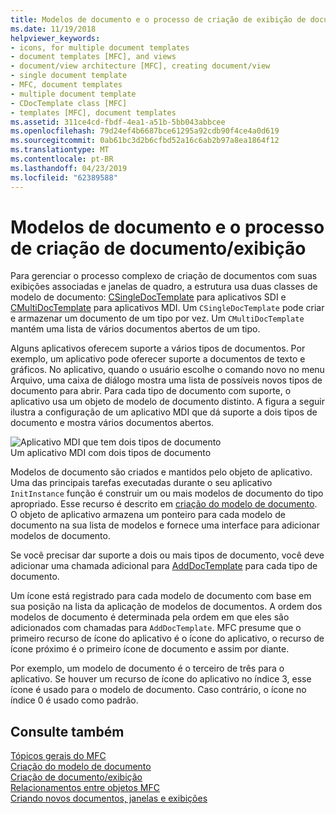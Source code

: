 ```yaml
---
title: Modelos de documento e o processo de criação de exibição de documento
ms.date: 11/19/2018
helpviewer_keywords:
- icons, for multiple document templates
- document templates [MFC], and views
- document/view architecture [MFC], creating document/view
- single document template
- MFC, document templates
- multiple document template
- CDocTemplate class [MFC]
- templates [MFC], document templates
ms.assetid: 311ce4cd-fbdf-4ea1-a51b-5bb043abbcee
ms.openlocfilehash: 79d24ef4b6687bce61295a92cdb90f4ce4a0d619
ms.sourcegitcommit: 0ab61bc3d2b6cfbd52a16c6ab2b97a8ea1864f12
ms.translationtype: MT
ms.contentlocale: pt-BR
ms.lasthandoff: 04/23/2019
ms.locfileid: "62389588"
---
```

# <a name="document-templates-and-the-documentview-creation-process"></a>Modelos de documento e o processo de criação de documento/exibição

Para gerenciar o processo complexo de criação de documentos com suas exibições associadas e janelas de quadro, a estrutura usa duas classes de modelo de documento: [CSingleDocTemplate](../mfc/reference/csingledoctemplate-class.md) para aplicativos SDI e [CMultiDocTemplate](../mfc/reference/cmultidoctemplate-class.md) para aplicativos MDI. Um `CSingleDocTemplate` pode criar e armazenar um documento de um tipo por vez. Um `CMultiDocTemplate` mantém uma lista de vários documentos abertos de um tipo.

Alguns aplicativos oferecem suporte a vários tipos de documentos. Por exemplo, um aplicativo pode oferecer suporte a documentos de texto e gráficos. No aplicativo, quando o usuário escolhe o comando novo no menu Arquivo, uma caixa de diálogo mostra uma lista de possíveis novos tipos de documento para abrir. Para cada tipo de documento com suporte, o aplicativo usa um objeto de modelo de documento distinto. A figura a seguir ilustra a configuração de um aplicativo MDI que dá suporte a dois tipos de documento e mostra vários documentos abertos.

![Aplicativo MDI que tem dois tipos de documento](../mfc/media/vc387h1.gif "aplicativo MDI que tem dois tipos de documento") <br/>
Um aplicativo MDI com dois tipos de documento

Modelos de documento são criados e mantidos pelo objeto de aplicativo. Uma das principais tarefas executadas durante o seu aplicativo `InitInstance` função é construir um ou mais modelos de documento do tipo apropriado. Esse recurso é descrito em [criação do modelo de documento](../mfc/document-template-creation.md). O objeto de aplicativo armazena um ponteiro para cada modelo de documento na sua lista de modelos e fornece uma interface para adicionar modelos de documento.

Se você precisar dar suporte a dois ou mais tipos de documento, você deve adicionar uma chamada adicional para [AddDocTemplate](../mfc/reference/cwinapp-class.md#adddoctemplate) para cada tipo de documento.

Um ícone está registrado para cada modelo de documento com base em sua posição na lista da aplicação de modelos de documentos. A ordem dos modelos de documento é determinada pela ordem em que eles são adicionados com chamadas para `AddDocTemplate`. MFC presume que o primeiro recurso de ícone do aplicativo é o ícone do aplicativo, o recurso de ícone próximo é o primeiro ícone de documento e assim por diante.

Por exemplo, um modelo de documento é o terceiro de três para o aplicativo. Se houver um recurso de ícone do aplicativo no índice 3, esse ícone é usado para o modelo de documento. Caso contrário, o ícone no índice 0 é usado como padrão.

## <a name="see-also"></a>Consulte também

[Tópicos gerais do MFC](../mfc/general-mfc-topics.md)<br/>
[Criação do modelo de documento](../mfc/document-template-creation.md)<br/>
[Criação de documento/exibição](../mfc/document-view-creation.md)<br/>
[Relacionamentos entre objetos MFC](../mfc/relationships-among-mfc-objects.md)<br/>
[Criando novos documentos, janelas e exibições](../mfc/creating-new-documents-windows-and-views.md)
